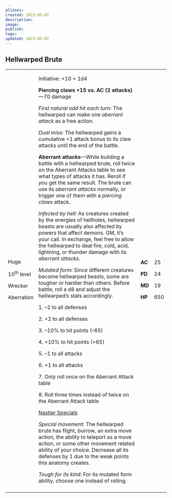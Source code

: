 ```yaml
---
aliases: 
created: 2023-05-07
description: 
image: 
publish: 
tags: 
updated: 2023-05-07
---
```


## Hellwarped Brute

<table>
<colgroup>
<col style="width: 16%" />
<col style="width: 71%" />
<col style="width: 5%" />
<col style="width: 6%" />
</colgroup>
<tbody>
<tr class="odd">
<td><p>Huge</p>
<p>10<sup>th</sup> level</p>
<p>Wrecker</p>
<p>Aberration</p></td>
<td><p>Initiative: +10 + 1d4</p>
<p><strong>Piercing claws +15 vs. AC (2 attacks)</strong>—70 damage</p>
<p><em>First natural odd hit each turn:</em> The hellwarped can make one
<em>aberrant attack</em> as a free action.</p>
<p><em>Dual miss:</em> The hellwarped gains a cumulative +1 attack bonus
to its claw attacks until the end of the battle.</p>
<p><strong>Aberrant attacks</strong>—While building a battle with a
hellwarped brute, roll twice on the Aberrant Attacks table to see what
types of attacks it has. Reroll if you get the same result. The brute
can use its <em>aberrant attacks</em> normally, or trigger one of them
with a <em>piercing claws</em> attack.</p>
<p><em>Infected by hell:</em> As creatures created by the energies of
hellholes, hellwarped beasts are usually also affected by powers that
affect demons. GM, it’s your call. In exchange, feel free to allow the
hellwarped to deal fire, cold, acid, lightning, or thunder damage with
its <em>aberrant attacks</em>.</p>
<p><em>Mutated form:</em> Since different creatures become hellwarped
beasts, some are tougher or hardier than others. Before battle, roll a
d8 and adjust the hellwarped’s stats accordingly.</p>
<p>1. –2 to all defenses</p>
<p>2. +2 to all defenses</p>
<p>3. –10% to hit points (–65)</p>
<p>4. +10% to hit points (+65)</p>
<p>5. –1 to all attacks</p>
<p>6. +1 to all attacks</p>
<p>7. Only roll once on the Aberrant Attack table</p>
<p>8. Roll three times instead of twice on the Aberrant Attack table</p>
<p><u>Nastier Specials</u></p>
<p><em>Special movement:</em> The hellwarped brute has flight, burrow,
an extra move action, the ability to teleport as a move action, or some
other movement related ability of your choice. Decrease all its defenses
by 1 due to the weak points this anatomy creates.</p>
<p><em>Tough for its kind:</em> For its mutated form ability, choose one
instead of rolling.</p></td>
<td><p><strong>AC</strong></p>
<p><strong>PD</strong></p>
<p><strong>MD</strong></p>
<p><strong>HP</strong></p></td>
<td><p>25</p>
<p>24</p>
<p>19</p>
<p>650</p></td>
</tr>
<tr class="even">
<td></td>
<td></td>
<td></td>
<td></td>
</tr>
</tbody>
</table>

